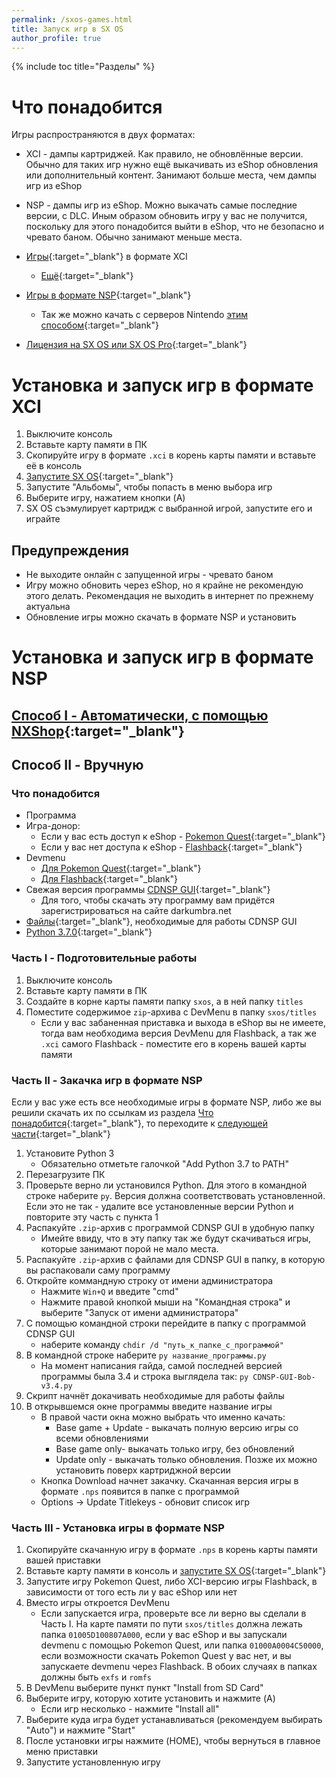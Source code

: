 ```yaml
---
permalink: /sxos-games.html
title: Запуск игр в SX OS
author_profile: true
---
```

{% include toc title="Разделы" %}

# Что понадобится

Игры распространяются в двух форматах: 
* XCI - дампы картриджей. Как правило, не обновлённые версии. Обычно для таких игр нужно ещё выкачивать из eShop обновления или дополнительный контент. Занимают больше места, чем дампы игр из eShop
* NSP - дампы игр из eShop. Можно выкачать самые последние версии, с DLC. Иным образом обновить игру у вас не получится, поскольку для этого понадобится выйти в eShop, что не безопасно и чревато баном. Обычно занимают меньше места.

* [Игры](https://drive.google.com/drive/folders/1R28dVaYEkpd6mgK_arcQy26LHBC-0o48){:target="_blank"} в формате XCI 
	* [Ещё](https://www.reddit.com/r/SwitchPirates/comments/8s2e2t/download_switch_roms_from_here_the_sooner_you_do/){:target="_blank"}
* [Игры в формате NSP](https://www.reddit.com/r/switchroms/comments/8xjo94/multihost_eshop_dlc_download_index/){:target="_blank"}
	* Так же можно качать с серверов Nintendo [этим способом](sxos-games#часть-ii---закачка-игр-в-формате-nsp){:target="_blank"}
* [Лицензия на SX OS или SX OS Pro](https://team-xecuter.com/where-to-buy/){:target="_blank"}

# Установка и запуск игр в формате XCI 

1. Выключите консоль
1. Вставьте карту памяти в ПК
1. Скопируйте игру в формате `.xci` в корень карты памяти и вставьте её в консоль
1. [Запустите SX OS](sxos){:target="_blank"}
1. Запустите "Альбомы", чтобы попасть в меню выбора игр 
1. Выберите игру, нажатием кнопки (A)
1. SX OS съэмулирует картридж с выбранной игрой, запустите его и играйте 

## Предупреждения

* Не выходите онлайн с запущенной игры - чревато баном 
* Игру можно обновить через eShop, но я крайне не рекомендую этого делать. Рекомендация не выходить в интернет по прежнему актуальна
* Обновление игры можно скачать в формате NSP и установить

# Установка и запуск игр в формате NSP 

## [Способ I - Автоматически, с помощью NXShop](nxshop){:target="_blank"}

## Способ II - Вручную

### Что понадобится 

* Программа 
* Игра-донор: 
	* Если у вас есть доступ к eShop - [Pokemon Quest](https://www.nintendo.com/games/detail/pokemon-quest-switch){:target="_blank"}
	* Если у вас нет доступа к eShop - [Flashback](https://drive.google.com/open?id=1s_b0zjW5zDkLA4iGdpgBKMKyU7j54AG9){:target="_blank"}
* Devmenu 
	* [Для Pokemon Quest](files/devmenu_pq.zip){:target="_blank"}
	* [Для Flashback](files/devmenu_f.zip){:target="_blank"}
* Свежая версия программы [CDNSP GUI](https://darkumbra.net/forums/topic/174904-app-cdnsp-gui-v31-no-setup-needed-simply-double-click-and-use-beginner-friendly-fixed-cert-error-made-in-python-by-bob-rex123a1/?tab=comments#comment-1155841){:target="_blank"}
	* Для того, чтобы скачать эту программу вам придётся зарегистрироваться на сайте darkumbra.net
* [Файлы](https://drive.google.com/open?id=1DRxO2It8X93_I6d3PmJQj_qZUjAp6VOv){:target="_blank"}, необходимые для работы CDNSP GUI	
* [Python 3.7.0](https://www.python.org/ftp/python/3.7.0/python-3.7.0.exe){:target="_blank"}

### Часть I - Подготовительные работы

1. Выключите консоль
1. Вставьте карту памяти в ПК
1. Создайте в корне карты памяти папку `sxos`, а в ней папку `titles`
1. Поместите содержимое `zip`-архива с DevMenu в папку `sxos/titles`
	* Если у вас забаненная приставка и выхода в eShop вы не имеете, тогда вам необходима версия DevMenu для Flashback, а так же `.xci` самого Flashback - поместите его в корень вашей карты памяти 

### Часть II - Закачка игр в формате NSP 

Если у вас уже есть все необходимые игры в формате NSP, либо же вы решили скачать их по ссылкам из раздела [Что понадобится](#что-понадобится){:target="_blank"}, то переходите к [следующей части](#часть-iii---установка-игры-в-формате-nsp){:target="_blank"} 

1. Установите Python 3
	* Обязательно отметьте галочкой "Add Python 3.7 to PATH"
1. Перезагрузите ПК
1. Проверьте верно ли установился Python. Для этого в командной строке наберите `py`. Версия должна соответствовать установленной. Если это не так - удалите все установленные версии Python и повторите эту часть с пункта 1
1. Распакуйте `.zip`-архив с программой CDNSP GUI в удобную папку
	* Имейте ввиду, что в эту папку так же будут скачиваться игры, которые занимают порой не мало места. 
1. Распакуйте `.zip`-архив с файлами для CDNSP GUI в папку, в которую вы распаковали саму программу 
1. Откройте коммандную строку от имени администратора 
	* Нажмите `Win+Q` и введите "cmd"
	* Нажмите правой кнопкой мыши на "Командная строка" и выберите "Запуск от имени администратора"
1. С помощью командной строки перейдите в папку с программой CDNSP GUI
	* наберите команду `chdir /d "путь_к_папке_с_программой"`
1. В командной строке наберите `py название_программы.py`
	* На момент написания гайда, самой последней версией программы была 3.4 и строка выглядела так: `py CDNSP-GUI-Bob-v3.4.py`
1. Скрипт начнёт докачивать необходимые для работы файлы
1. В открывшемся окне программы введите название игры
	* В правой части окна можно выбрать что именно качать: 	
		* Base game + Update - выкачать полную версию игры со всеми обновлениями
		* Base game only- выкачать только игру, без обновлений
		* Update only - выкачать только обновления. Позже их можно установить поверх картриджной версии
	* Кнопка Download начнет закачку. Скачанная версия игры в формате `.nps` появится в папке с программой
	* Options -> Update Titlekeys - обновит список игр 

### Часть III - Установка игры в формате NSP

1. Скопируйте скачанную игру в формате `.nps` в корень карты памяти вашей приставки
1. Вставьте карту памяти в консоль и [запустите SX OS](sxos){:target="_blank"}
1. Запустите игру Pokemon Quest, либо XCI-версию игры Flashback, в зависимости от того есть ли у вас eShop или нет
1. Вместо игры откроется DevMenu 
	* Если запускается игра, проверьте все ли верно вы сделали в Часть I. На карте памяти по пути `sxos/titles` должна лежать папка `01005D100807A000`, если у вас eShop и вы запускали devmenu с помощью Pokemon Quest, или папка `01000A0004C50000`, если возможности скачать Pokemon Quest у вас нет, и вы запускаете devmenu через Flashback. В обоих случаях в папках должны быть `exfs` и `romfs`
1. В DevMenu выберите пункт пункт "Install from SD Card"
1. Выберите игру, которую хотите установить и нажмите (A)
	* Если игр несколько - нажмите "Install all"
1. Выберите куда игра будет устанавливаться (рекомендуем выбирать "Auto") и нажмите "Start"
1. После установки игры нажмите (HOME), чтобы вернуться в главное меню приставки
1. Запустите установленную игру